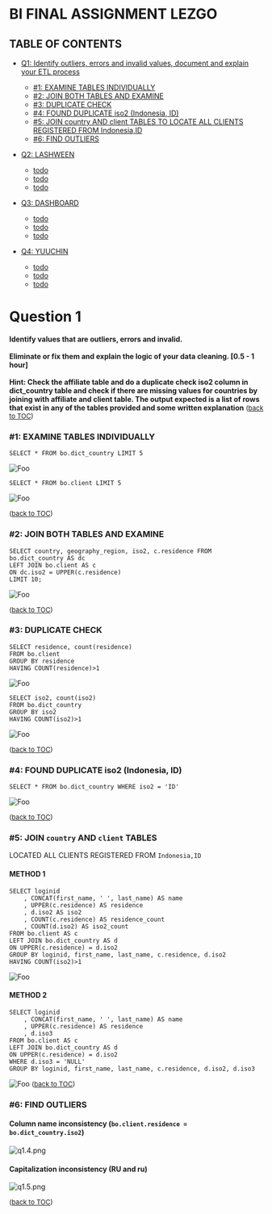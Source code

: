 # BI FINAL ASSIGNMENT LEZGO
<div id="toc"></div>

## TABLE OF CONTENTS
* [Q1: Identify outliers, errors and invalid values, document and explain your ETL process](#q1)
    * [#1: EXAMINE TABLES INDIVIDUALLY](#q1s1)
    * [#2: JOIN BOTH TABLES AND EXAMINE](#q1s2)
    * [#3: DUPLICATE CHECK](#q1s3)
    * [#4: FOUND DUPLICATE iso2 (Indonesia, ID)](#q1s4)
    * [#5: JOIN country AND client TABLES TO LOCATE ALL CLIENTS REGISTERED FROM Indonesia,ID](#q1s5)
    * [#6: FIND OUTLIERS](#q1s6)

* [Q2: LASHWEEN](#q2)
    * [todo](#)
    * [todo](#)
    * [todo](#)

* [Q3: DASHBOARD](#q3)
    * [todo](#)
    * [todo](#)
    * [todo](#)
    
* [Q4: YUUCHIN](#q4)
    * [todo](#)
    * [todo](#)
    * [todo](#)

<div id="q1"></div>

# Question 1 

**Identify values that are outliers, errors and invalid.
<br><br>
Eliminate or fix them and explain the logic of your data cleaning. [0.5 - 1 hour]
<br><br>
Hint: Check the affiliate table and do a duplicate check iso2 column in dict_country table and check if there are missing values for countries by joining with affiliate and client table. The output expected is a list of rows that exist in any of the tables provided and some written explanation**  <span style="font-size:small">([back to TOC](#toc))</span> 

<div id="q1s1"></div>

### #1: EXAMINE TABLES INDIVIDUALLY 
```
SELECT * FROM bo.dict_country LIMIT 5
```
<a>![Foo](https://raw.githubusercontent.com/shontzu/bi-assignment/main/assets/bo.dict_country.png)</a>

```
SELECT * FROM bo.client LIMIT 5
```
<a>![Foo](https://raw.githubusercontent.com/shontzu/bi-assignment/main/assets/bo.client.png)</a>

<span style="font-size:small">([back to TOC](#toc))</span>

<div id="q1s2"></div>

### #2: JOIN BOTH TABLES AND EXAMINE 
```
SELECT country, geography_region, iso2, c.residence FROM bo.dict_country AS dc
LEFT JOIN bo.client AS c
ON dc.iso2 = UPPER(c.residence)
LIMIT 10;
```
<a>![Foo](https://raw.githubusercontent.com/shontzu/bi-assignment/main/assets/q1_join1.png)</a>

<span style="font-size:small">([back to TOC](#toc))</span>

<div id="q1s3"></div>

### #3: DUPLICATE CHECK 
```
SELECT residence, count(residence)
FROM bo.client 
GROUP BY residence
HAVING COUNT(residence)>1
```
<a>![Foo](https://raw.githubusercontent.com/shontzu/bi-assignment/main/assets/duplicate_check1.png)</a>

```
SELECT iso2, count(iso2)
FROM bo.dict_country 
GROUP BY iso2
HAVING COUNT(iso2)>1
```
<a>![Foo](https://raw.githubusercontent.com/shontzu/bi-assignment/main/assets/duplicate_check2.png)</a>

<span style="font-size:small">([back to TOC](#toc))</span>

<div id="q1s4"></div>

### #4: FOUND DUPLICATE iso2 (Indonesia, ID) 
`SELECT * FROM bo.dict_country WHERE iso2 = 'ID' `

<a>![Foo](https://raw.githubusercontent.com/shontzu/bi-assignment/main/assets/q1.1.png)</a>

<span style="font-size:small">([back to TOC](#toc))</span>
<div id="q1s5"></div>

### #5: JOIN `country` AND `client` TABLES  
LOCATED ALL CLIENTS REGISTERED FROM `Indonesia,ID`
#### METHOD 1
```
SELECT loginid
	, CONCAT(first_name, ' ', last_name) AS name
	, UPPER(c.residence) AS residence
	, d.iso2 AS iso2
	, COUNT(c.residence) AS residence_count
	, COUNT(d.iso2) AS iso2_count
FROM bo.client AS c
LEFT JOIN bo.dict_country AS d
ON UPPER(c.residence) = d.iso2
GROUP BY loginid, first_name, last_name, c.residence, d.iso2
HAVING COUNT(iso2)>1
```
<a>![Foo](https://raw.githubusercontent.com/shontzu/bi-assignment/main/assets/q1.2.png)</a>

#### METHOD 2
```
SELECT loginid
	, CONCAT(first_name, ' ', last_name) AS name
	, UPPER(c.residence) AS residence
	, d.iso3
FROM bo.client AS c
LEFT JOIN bo.dict_country AS d
ON UPPER(c.residence) = d.iso2
WHERE d.iso3 = 'NULL'
GROUP BY loginid, first_name, last_name, c.residence, d.iso2, d.iso3
```
<a>![Foo](https://raw.githubusercontent.com/shontzu/bi-assignment/main/assets/q1.3.png)</a>
<span style="font-size:small">([back to TOC](#toc))</span>
<div id="q1s6"></div>

### #6: FIND OUTLIERS 
#### Column name inconsistency (`bo.client.residence = bo.dict_country.iso2`)
<a>![q1.4.png](https://raw.githubusercontent.com/shontzu/bi-assignment/main/assets/q1.4.png)</a>

#### Capitalization inconsistency (RU and ru)
<a>![q1.5.png](https://raw.githubusercontent.com/shontzu/bi-assignment/main/assets/q1.5.png)</a>

<span style="font-size:small">([back to TOC](#toc))</span>
